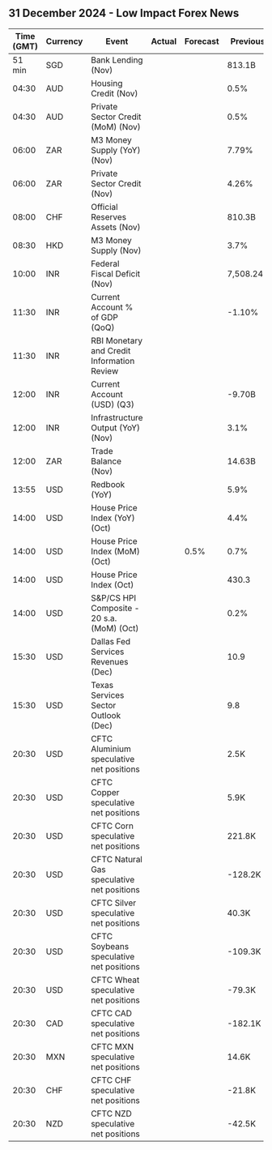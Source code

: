 ## 31 December 2024 - Low Impact Forex News

| Time (GMT) | Currency | Event | Actual | Forecast | Previous |
|------|----------|-------|--------|----------|----------|
| 51 min | SGD | Bank Lending (Nov) |  |  | 813.1B |
| 04:30 | AUD | Housing Credit (Nov) |  |  | 0.5% |
| 04:30 | AUD | Private Sector Credit (MoM) (Nov) |  |  | 0.5% |
| 06:00 | ZAR | M3 Money Supply (YoY) (Nov) |  |  | 7.79% |
| 06:00 | ZAR | Private Sector Credit (Nov) |  |  | 4.26% |
| 08:00 | CHF | Official Reserves Assets (Nov) |  |  | 810.3B |
| 08:30 | HKD | M3 Money Supply (Nov) |  |  | 3.7% |
| 10:00 | INR | Federal Fiscal Deficit (Nov) |  |  | 7,508.24B |
| 11:30 | INR | Current Account % of GDP (QoQ) |  |  | -1.10% |
| 11:30 | INR | RBI Monetary and Credit Information Review |  |  |  |
| 12:00 | INR | Current Account (USD) (Q3) |  |  | -9.70B |
| 12:00 | INR | Infrastructure Output (YoY) (Nov) |  |  | 3.1% |
| 12:00 | ZAR | Trade Balance (Nov) |  |  | 14.63B |
| 13:55 | USD | Redbook (YoY) |  |  | 5.9% |
| 14:00 | USD | House Price Index (YoY) (Oct) |  |  | 4.4% |
| 14:00 | USD | House Price Index (MoM) (Oct) |  | 0.5% | 0.7% |
| 14:00 | USD | House Price Index (Oct) |  |  | 430.3 |
| 14:00 | USD | S&P/CS HPI Composite - 20 s.a. (MoM) (Oct) |  |  | 0.2% |
| 15:30 | USD | Dallas Fed Services Revenues (Dec) |  |  | 10.9 |
| 15:30 | USD | Texas Services Sector Outlook (Dec) |  |  | 9.8 |
| 20:30 | USD | CFTC Aluminium speculative net positions |  |  | 2.5K |
| 20:30 | USD | CFTC Copper speculative net positions |  |  | 5.9K |
| 20:30 | USD | CFTC Corn speculative net positions |  |  | 221.8K |
| 20:30 | USD | CFTC Natural Gas speculative net positions |  |  | -128.2K |
| 20:30 | USD | CFTC Silver speculative net positions |  |  | 40.3K |
| 20:30 | USD | CFTC Soybeans speculative net positions |  |  | -109.3K |
| 20:30 | USD | CFTC Wheat speculative net positions |  |  | -79.3K |
| 20:30 | CAD | CFTC CAD speculative net positions |  |  | -182.1K |
| 20:30 | MXN | CFTC MXN speculative net positions |  |  | 14.6K |
| 20:30 | CHF | CFTC CHF speculative net positions |  |  | -21.8K |
| 20:30 | NZD | CFTC NZD speculative net positions |  |  | -42.5K |
